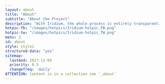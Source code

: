 ```yaml
---
layout: about
title: "About"
subtitle: "About the Project"
description: "With Iridium, the whole process is entirely transparent. The public Git repository allows a direct view on all changes made. The complete source code is therefore available."
hotpic-fb: "/images/hotpics/Iridium-hotpic_FB.png"
hotpic-tw: "/images/hotpics/Iridium-hotpic_TW.png"
menu: 3
id: about
style: style1
structured-data: "yes"
sitemap:
  lastmod: 2017-11-09
  priority: 0.5
  changefreq: 'daily'
ATTENTION: Content is in a collection see '_about'
---
```



